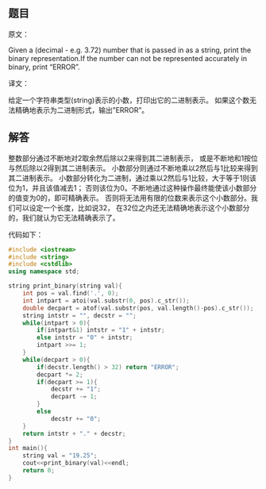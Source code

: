 ## 题目

原文：

Given a (decimal - e.g. 3.72) number that is passed in as a string, print the binary representation.If the number can not be represented accurately in binary, print “ERROR”.

译文：

给定一个字符串类型(string)表示的小数，打印出它的二进制表示。 如果这个数无法精确地表示为二进制形式，输出”ERROR”。

## 解答

整数部分通过不断地对2取余然后除以2来得到其二进制表示， 或是不断地和1按位与然后除以2得到其二进制表示。 小数部分则通过不断地乘以2然后与1比较来得到其二进制表示。 小数部分转化为二进制，通过乘以2然后与1比较，大于等于1则该位为1，并且该值减去1； 否则该位为0。不断地通过这种操作最终能使该小数部分的值变为0的，即可精确表示。 否则将无法用有限的位数来表示这个小数部分。我们可以设定一个长度，比如说32， 在32位之内还无法精确地表示这个小数部分的，我们就认为它无法精确表示了。

代码如下：

```cpp
#include <iostream>
#include <string>
#include <cstdlib>
using namespace std;

string print_binary(string val){
    int pos = val.find('.', 0);
    int intpart = atoi(val.substr(0, pos).c_str());
    double decpart = atof(val.substr(pos, val.length()-pos).c_str());
    string intstr = "", decstr = "";
    while(intpart > 0){
        if(intpart&1) intstr = "1" + intstr;
        else intstr = "0" + intstr;
        intpart >>= 1;
    }
    while(decpart > 0){
        if(decstr.length() > 32) return "ERROR";
        decpart *= 2;
        if(decpart >= 1){
            decstr += "1";
            decpart -= 1;
        }
        else
            decstr += "0";
    }
    return intstr + "." + decstr;
}
int main(){
    string val = "19.25";
    cout<<print_binary(val)<<endl;
    return 0;
}

```